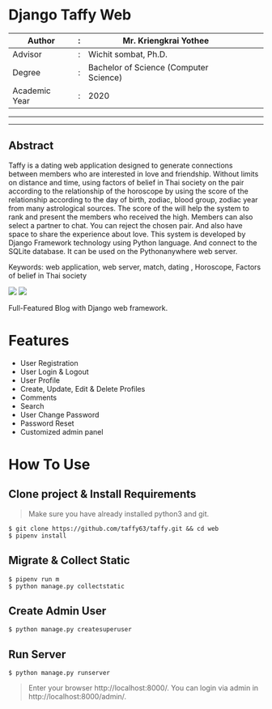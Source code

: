 # Django Taffy Web

| Author              |     :         | Mr. Kriengkrai Yothee                        |   |   |
|---------------------|---------------|----------------------------------------------|---|---|
| Advisor             |     :         | Wichit sombat, Ph.D.                         |   |   |
| Degree              |      :        | Bachelor of Science (Computer Science)       |   |   |
| Academic Year       |     :         | 2020                                         |   |   |
---
---



## Abstract

Taffy is a dating web application designed to generate connections between members who are interested in love and friendship. Without limits on distance and time, using factors of belief in Thai society on the pair according to the relationship of the horoscope by using the score of the relationship according to the day of birth, zodiac, blood group, zodiac year from many astrological sources. The score of the will help the system to rank and present the members who received the high. Members can also select a partner to chat. You can reject the chosen pair. And also have space to share the experience about love. This system is developed by Django Framework technology using Python language. And connect to the SQLite database. It can be used on the Pythonanywhere web server.

Keywords: web application, web server, match, dating , Horoscope, Factors of belief in Thai society

[![](https://img.shields.io/pypi/pyversions/Django.svg)](https://python.org/downloads/)
[![](https://img.shields.io/badge/django-2.0%20%7C%202.1%20%7C%202.2-success.svg)](https://djangoproject.com/)


Full-Featured Blog with Django web framework. 


Features 
=
- User Registration
- User Login & Logout
- User Profile
- Create, Update, Edit & Delete Profiles
- Comments
- Search
- User Change Password
- Password Reset
- Customized admin panel

How To Use
=
## Clone project & Install Requirements
> Make sure you have already installed python3 and git.
```
$ git clone https://github.com/taffy63/taffy.git && cd web
$ pipenv install 
```
## Migrate & Collect Static
```
$ pipenv run m
$ python manage.py collectstatic
```
## Create Admin User
```
$ python manage.py createsuperuser
```
## Run Server
```
$ python manage.py runserver
```
> Enter your browser http://localhost:8000/. You can login via admin in http://localhost:8000/admin/.





